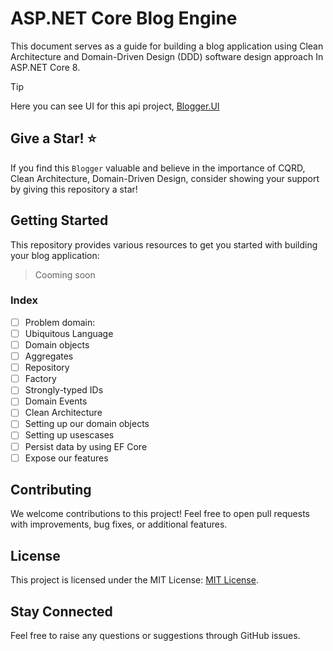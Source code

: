 # ASP.NET Core Blog Engine
This document serves as a guide for building a blog application using Clean Architecture and Domain-Driven Design (DDD) software design approach In ASP.NET Core 8.

> [!TIP]
> Here you can see UI for this api project, <a href='https://github.com/thisisnabi/Blogger.UI'>Blogger.UI</a>

## Give a Star! ⭐
If you find this `Blogger` valuable and believe in the importance of CQRD, Clean Architecture, Domain-Driven Design, consider showing your support by giving this repository a star!
 
## Getting Started

This repository provides various resources to get you started with building your blog application:

> Cooming soon
### Index
- [ ] Problem domain:
- [ ] Ubiquitous Language
- [ ] Domain objects
- [ ] Aggregates
- [ ] Repository
- [ ] Factory
- [ ] Strongly-typed IDs
- [ ] Domain Events
- [ ] Clean Architecture
- [ ] Setting up our domain objects
- [ ] Setting up usescases
- [ ] Persist data by using EF Core
- [ ] Expose our features

## Contributing

We welcome contributions to this project! Feel free to open pull requests with improvements, bug fixes, or additional features.
 
## License

This project is licensed under the MIT License: [MIT License](https://opensource.org/licenses/MIT).

## Stay Connected
Feel free to raise any questions or suggestions through GitHub issues.
